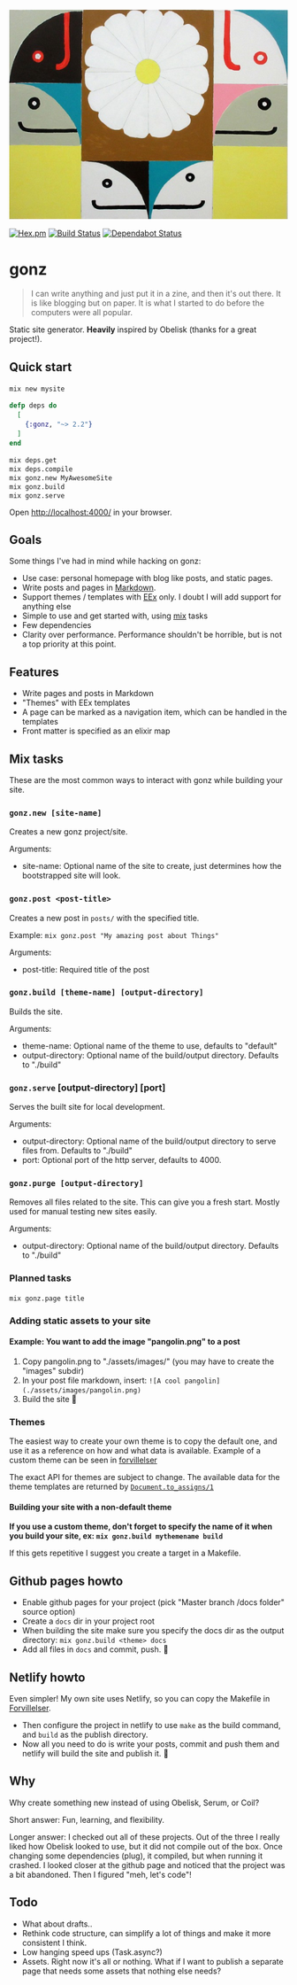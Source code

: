 [![white flower daisy fing shawiwey by Mark Gonzales](white_flower_daisy_fing_shawiwey.jpg)](https://hvw8.com/exhibitions/artists/mark-gonzales)

[![Hex.pm](https://img.shields.io/hexpm/v/gonz.svg)](https://hex.pm/packages/gonz) [![Build Status](https://travis-ci.org/vorce/gonz.svg?branch=master)](https://travis-ci.org/vorce/gonz) [![Dependabot Status](https://api.dependabot.com/badges/status?host=github&repo=vorce/gonz)](https://dependabot.com)

# gonz

> I can write anything and just put it in a zine, and then it's out there. It is like blogging but on paper. It is what I started to do before the computers were all popular.

Static site generator. **Heavily** inspired by Obelisk (thanks for a great project!).

## Quick start

`mix new mysite`

```elixir
defp deps do
  [
    {:gonz, "~> 2.2"}
  ]
end
```

    mix deps.get
    mix deps.compile
    mix gonz.new MyAwesomeSite
    mix gonz.build
    mix gonz.serve

Open [http://localhost:4000/](http://localhost:4000/) in your browser.

## Goals

Some things I've had in mind while hacking on gonz:

- Use case: personal homepage with blog like posts, and static pages.
- Write posts and pages in [Markdown](http://daringfireball.net/projects/markdown/syntax).
- Support themes / templates with [EEx](https://hexdocs.pm/eex/EEx.html) only. I doubt I will add support for anything else
- Simple to use and get started with, using [mix](https://hexdocs.pm/mix/Mix.html) tasks
- Few dependencies
- Clarity over performance. Performance shouldn't be horrible, but is not a top priority at this point.

## Features

- Write pages and posts in Markdown
- "Themes" with EEx templates
- A page can be marked as a navigation item, which can be handled in the templates
- Front matter is specified as an elixir map

## Mix tasks

These are the most common ways to interact with gonz while building your site.

### `gonz.new [site-name]`

Creates a new gonz project/site.

Arguments:
- site-name: Optional name of the site to create, just determines how the bootstrapped site will look.

### `gonz.post <post-title>`

Creates a new post in `posts/` with the specified title.

Example: `mix gonz.post "My amazing post about Things"`

Arguments:
- post-title: Required title of the post

### `gonz.build [theme-name] [output-directory]`

Builds the site.

Arguments:
- theme-name: Optional name of the theme to use, defaults to "default"
- output-directory: Optional name of the build/output directory. Defaults to "./build"

### `gonz.serve` [output-directory] [port]

Serves the built site for local development.

Arguments:
- output-directory: Optional name of the build/output directory to serve files from. Defaults to "./build"
- port: Optional port of the http server, defaults to 4000.

### `gonz.purge [output-directory]`

Removes all files related to the site. This can give you a fresh start. Mostly used for manual testing new sites easily.

Arguments:
- output-directory: Optional name of the build/output directory. Defaults to "./build"

### Planned tasks

`mix gonz.page title`

### Adding static assets to your site

#### Example: You want to add the image "pangolin.png" to a post

1. Copy pangolin.png to "./assets/images/" (you may have to create the "images" subdir)
2. In your post file markdown, insert: `![A cool pangolin](./assets/images/pangolin.png)`
3. Build the site 🎉

### Themes

The easiest way to create your own theme is to copy the default one, and use it as a reference on how and what data is available. Example of a custom theme can be seen in [forvillelser](https://github.com/vorce/forvillelser)

The exact API for themes are subject to change. The available data for the theme templates are returned by  [`Document.to_assigns/1`](https://github.com/vorce/gonz/blob/master/lib/gonz/document.ex#L55)

#### Building your site with a non-default theme

**If you use a custom theme, don't forget to specify the name of it when you build your site, ex: `mix gonz.build mythemename build`**

If this gets repetitive I suggest you create a target in a Makefile.

## Github pages howto

- Enable github pages for your project (pick "Master branch /docs folder" source option)
- Create a `docs` dir in your project root
- When building the site make sure you specify the docs dir as the output directory: `mix gonz.build <theme> docs`
- Add all files in `docs` and commit, push. 🎉

## Netlify howto

Even simpler! My own site uses Netlify, so you can copy the Makefile in [Forvillelser](https://github.com/vorce/forvillelser).

- Then configure the project in netlify to use `make` as the build command, and `build` as the publish directory.
- Now all you need to do is write your posts, commit and push them and netlify will build the site and publish it. 🎉

## Why

Why create something new instead of using Obelisk, Serum, or Coil?

Short answer: Fun, learning, and flexibility.

Longer answer: I checked out all of these projects. Out of the three I really liked how Obelisk looked to use,
but it did not compile out of the box. Once changing some dependencies (plug), it compiled, but when running it crashed.
I looked closer at the github page and noticed that the project was a bit abandoned. Then I figured  "meh, let's code"!

## Todo

- What about drafts..
- Rethink code structure, can simplify a lot of things and make it more consistent I think.
- Low hanging speed ups (Task.async?)
- Assets. Right now it's all or nothing. What if I want to publish a separate page that needs some assets that nothing else needs?
